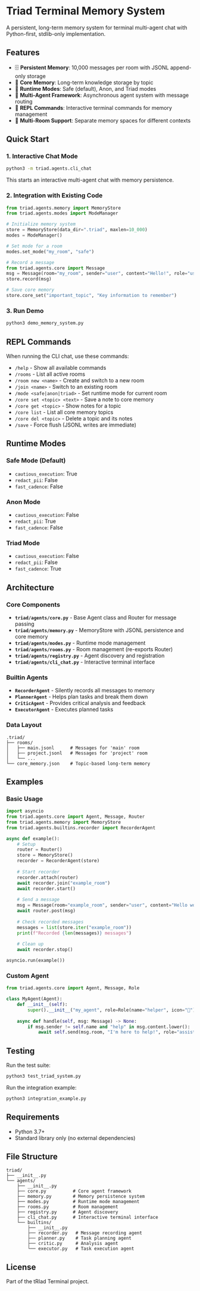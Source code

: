 # Triad Terminal Memory System

A persistent, long-term memory system for terminal multi-agent chat with Python-first, stdlib-only implementation.

## Features

- 🗄️ **Persistent Memory**: 10,000 messages per room with JSONL append-only storage
- 🧠 **Core Memory**: Long-term knowledge storage by topic
- 🔄 **Runtime Modes**: Safe (default), Anon, and Triad modes
- 🤖 **Multi-Agent Framework**: Asynchronous agent system with message routing
- 💬 **REPL Commands**: Interactive terminal commands for memory management
- 📁 **Multi-Room Support**: Separate memory spaces for different contexts

## Quick Start

### 1. Interactive Chat Mode

```bash
python3 -m triad.agents.cli_chat
```

This starts an interactive multi-agent chat with memory persistence.

### 2. Integration with Existing Code

```python
from triad.agents.memory import MemoryStore
from triad.agents.modes import ModeManager

# Initialize memory system
store = MemoryStore(data_dir=".triad", maxlen=10_000)
modes = ModeManager()

# Set mode for a room
modes.set_mode("my_room", "safe")

# Record a message
from triad.agents.core import Message
msg = Message(room="my_room", sender="user", content="Hello!", role="user")
store.record(msg)

# Save core memory
store.core_set("important_topic", "Key information to remember")
```

### 3. Run Demo

```bash
python3 demo_memory_system.py
```

## REPL Commands

When running the CLI chat, use these commands:

- `/help` - Show all available commands
- `/rooms` - List all active rooms
- `/room new <name>` - Create and switch to a new room
- `/join <name>` - Switch to an existing room
- `/mode <safe|anon|triad>` - Set runtime mode for current room
- `/core set <topic> <text>` - Save a note to core memory
- `/core get <topic>` - Show notes for a topic
- `/core list` - List all core memory topics
- `/core del <topic>` - Delete a topic and its notes
- `/save` - Force flush (JSONL writes are immediate)

## Runtime Modes

### Safe Mode (Default)
- `cautious_execution`: True
- `redact_pii`: False
- `fast_cadence`: False

### Anon Mode
- `cautious_execution`: False
- `redact_pii`: True
- `fast_cadence`: False

### Triad Mode
- `cautious_execution`: False
- `redact_pii`: False
- `fast_cadence`: True

## Architecture

### Core Components

- **`triad/agents/core.py`** - Base Agent class and Router for message passing
- **`triad/agents/memory.py`** - MemoryStore with JSONL persistence and core memory
- **`triad/agents/modes.py`** - Runtime mode management
- **`triad/agents/rooms.py`** - Room management (re-exports Router)
- **`triad/agents/registry.py`** - Agent discovery and registration
- **`triad/agents/cli_chat.py`** - Interactive terminal interface

### Builtin Agents

- **`RecorderAgent`** - Silently records all messages to memory
- **`PlannerAgent`** - Helps plan tasks and break them down
- **`CriticAgent`** - Provides critical analysis and feedback
- **`ExecutorAgent`** - Executes planned tasks

### Data Layout

```
.triad/
├── rooms/
│   ├── main.jsonl      # Messages for 'main' room
│   ├── project.jsonl   # Messages for 'project' room
│   └── ...
└── core_memory.json    # Topic-based long-term memory
```

## Examples

### Basic Usage

```python
import asyncio
from triad.agents.core import Agent, Message, Router
from triad.agents.memory import MemoryStore
from triad.agents.builtins.recorder import RecorderAgent

async def example():
    # Setup
    router = Router()
    store = MemoryStore()
    recorder = RecorderAgent(store)
    
    # Start recorder
    recorder.attach(router)
    await recorder.join("example_room")
    await recorder.start()
    
    # Send a message
    msg = Message(room="example_room", sender="user", content="Hello world!")
    await router.post(msg)
    
    # Check recorded messages
    messages = list(store.iter("example_room"))
    print(f"Recorded {len(messages)} messages")
    
    # Clean up
    await recorder.stop()

asyncio.run(example())
```

### Custom Agent

```python
from triad.agents.core import Agent, Message, Role

class MyAgent(Agent):
    def __init__(self):
        super().__init__("my_agent", role=Role(name="helper", icon="🤖"))
    
    async def handle(self, msg: Message) -> None:
        if msg.sender != self.name and "help" in msg.content.lower():
            await self.send(msg.room, "I'm here to help!", role="assistant")
```

## Testing

Run the test suite:

```bash
python3 test_triad_system.py
```

Run the integration example:

```bash
python3 integration_example.py
```

## Requirements

- Python 3.7+
- Standard library only (no external dependencies)

## File Structure

```
triad/
├── __init__.py
└── agents/
    ├── __init__.py
    ├── core.py          # Core agent framework
    ├── memory.py        # Memory persistence system
    ├── modes.py         # Runtime mode management
    ├── rooms.py         # Room management
    ├── registry.py      # Agent discovery
    ├── cli_chat.py      # Interactive terminal interface
    └── builtins/
        ├── __init__.py
        ├── recorder.py   # Message recording agent
        ├── planner.py    # Task planning agent
        ├── critic.py     # Analysis agent
        └── executor.py   # Task execution agent
```

## License

Part of the tRIad Terminal project.
